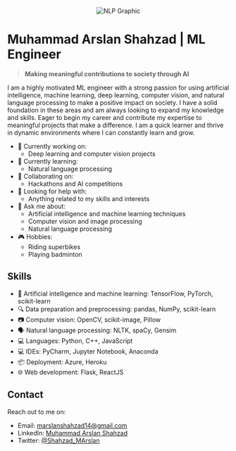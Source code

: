 
<p align="center">
  <img src="https://img.freepik.com/premium-vector/ai-infographic-banner_35632-92.jpg?w=2000" alt="NLP Graphic">
</p>

<!-- ![AI, NLP, CV, ML banner]((https://img.freepik.com/premium-vector/ai-infographic-banner_35632-92.jpg?w=2000)) -->

# Muhammad Arslan Shahzad | ML Engineer

> **Making meaningful contributions to society through AI**

I am a highly motivated ML engineer with a strong passion for using artificial intelligence, machine learning, deep learning, computer vision, and natural language processing to make a positive impact on society. I have a solid foundation in these areas and am always looking to expand my knowledge and skills. Eager to begin my career and contribute my expertise to meaningful projects that make a difference. I am a quick learner and thrive in dynamic environments where I can constantly learn and grow.

- 🔭 Currently working on:
    - Deep learning and computer vision projects
- 🌱 Currently learning:
    - Natural language processing
- 👯 Collaborating on:
    - Hackathons and AI competitions
- 🤔 Looking for help with:
    - Anything related to my skills and interests
- 💬 Ask me about:
    - Artificial intelligence and machine learning techniques
    - Computer vision and image processing
    - Natural language processing
- 🎮 Hobbies:
    - Riding superbikes
    - Playing badminton

## Skills
- 🤖 Artificial intelligence and machine learning: TensorFlow, PyTorch, scikit-learn
- 🔍 Data preparation and preprocessing: pandas, NumPy, scikit-learn
- 📷 Computer vision: OpenCV, scikit-image, Pillow
- 🗣 Natural language processing: NLTK, spaCy, Gensim
- 💻 Languages: Python, C++, JavaScript
- 💻 IDEs: PyCharm, Jupyter Notebook, Anaconda
- 📦 Deployment: Azure, Heroku
- 🌐 Web development: Flask, ReactJS


## Contact
Reach out to me on:
- Email: [marslanshahzad14@gmail.com](mailto:marslanshahzad14@gmail.com)
- LinkedIn: [Muhammad Arslan Shahzad](https://www.linkedin.com/in/muhammad-arslan-shahzad/)
- Twitter: [@Shahzad_MArslan](https://twitter.com/Shahzad_MArslan)

